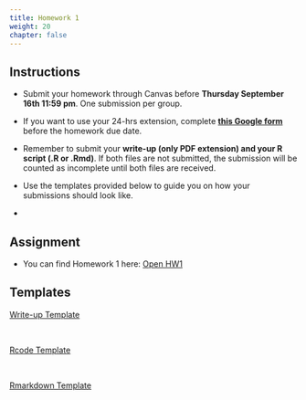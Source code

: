 ```yaml
---
title: Homework 1
weight: 20
chapter: false
---
```


## Instructions

- Submit your homework through Canvas before **Thursday September 16th 11:59 pm**. One submission per group.

- If you want to use your 24-hrs extension, complete **[this Google form](https://forms.gle/3HSsiZBAPSZ8rEYD7)** before the homework due date.

- Remember to submit your **write-up (only PDF extension) and your R script (.R or .Rmd)**. If both files are not submitted, the submission will be counted as incomplete until both files are received.

- Use the templates provided below to guide you on how your submissions should look like.

- 


## Assignment

- You can find Homework 1 here: <a onclick="ga('send', 'event', 'External-Link','click','hw1','0','Link');" href="https://sta235.netlify.app/assignments/homework/homework1/STA235H_Fall21_Homework1.html" target="_blank" class="btn btn-default"> Open HW1 <i class="fas fa-external-link-alt"></i></a> 

## Templates

<a onclick="ga('send', 'event', 'External-Link','click','hw1_doc','0','Link');" href="https://sta235.netlify.app/assignments/homework/homework1/STA235H_HW1_template.docx" target="_blank" class="btn btn-default"> Write-up Template <i class="fas fa-external-link-alt"></i></a> 

<br>

<a onclick="ga('send', 'event', 'External-Link','click','hw1_code','0','Link');" href="https://sta235.netlify.app/assignments/homework/homework1/STA235H_HW1_template.R" target="_blank" class="btn btn-default"> Rcode Template <i class="fas fa-external-link-alt"></i></a> 

<br>

<a onclick="ga('send', 'event', 'External-Link','click','hw1_rmd','0','Link');" href="https://sta235.netlify.app/assignments/homework/homework1/STA235H_HW1_template.Rmd" target="_blank" class="btn btn-default"> Rmarkdown Template <i class="fas fa-external-link-alt"></i></a> 
